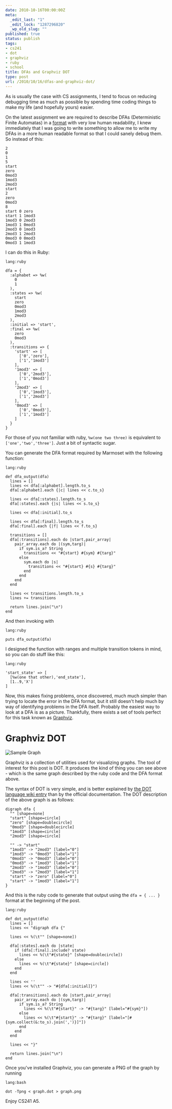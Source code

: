 ```yaml
---
date: 2010-10-16T00:00:00Z
meta:
  _edit_last: "1"
  _edit_lock: "1287296820"
  _wp_old_slug: ""
published: true
status: publish
tags:
- cs241
- dot
- graphviz
- ruby
- school
title: DFAs and Graphviz DOT
type: post
url: /2010/10/16/dfas-and-graphviz-dot/
---
```


As is usually the case with CS assignments, I tend to focus on reducing debugging time as much as possible by spending time coding things to make my life (and hopefully yours) easier.

On the latest assignment we are required to describe DFAs (Deterministic Finite Automatas) in a [format][] with very low human readability, I knew immediately that I was going to write something to allow me to write my DFAs in a more human readable format so that I could sanely debug them. So instead of this:

    2
    0
    1
    5
    start
    zero
    0mod3
    1mod3
    2mod3
    start
    2
    zero
    0mod3
    8
    start 0 zero
    start 1 1mod3
    1mod3 0 2mod3
    1mod3 1 0mod3
    2mod3 0 1mod3
    2mod3 1 2mod3
    0mod3 0 0mod3
    0mod3 1 1mod3

I can do this in Ruby:

    lang:ruby

    dfa = {
      :alphabet => %w(
        0
        1
      ),
      :states => %w(
        start
        zero
        0mod3
        1mod3
        2mod3
      ),
      :initial => 'start',
      :final => %w(
        zero
        0mod3
      ),
      :transitions => {
        'start' => [
          ['0','zero'],
          ['1','1mod3']
        ],
        '1mod3' => [
          ['0','2mod3'],
          ['1','0mod3']
        ],
        '2mod3' => [
          ['0','1mod3'],
          ['1','2mod3']
        ],
        '0mod3' => [
          ['0','0mod3'],
          ['1','1mod3']
        ]
      }
    }

For those of you not familiar with ruby, `%w(one two three)` is equivalent to `['one','two','three']`. Just a bit of syntactic sugar.

You can generate the DFA format required by Marmoset with the following function:

    lang:ruby

    def dfa_output(dfa)
      lines = []
      lines << dfa[:alphabet].length.to_s
      dfa[:alphabet].each {|c| lines << c.to_s}

      lines << dfa[:states].length.to_s
      dfa[:states].each {|s| lines << s.to_s}

      lines << dfa[:initial].to_s

      lines << dfa[:final].length.to_s
      dfa[:final].each {|f| lines << f.to_s}

      transitions = []
      dfa[:transitions].each do |start,pair_array|
        pair_array.each do |(sym,targ)| 
          if sym.is_a? String 
            transitions << "#{start} #{sym} #{targ}"
          else
            sym.each do |s|
              transitions << "#{start} #{s} #{targ}"
            end
          end
        end
      end

      lines << transitions.length.to_s
      lines += transitions

      return lines.join("\n")
    end

And then invoking with

    lang:ruby

    puts dfa_output(dfa)

I designed the function with ranges and multiple transition tokens in mind, so you can do stuff like this:

    lang:ruby

    'start_state' => [
      [%w(one that other),'end_state'],
      [1..9,'X']
    ]

Now, this makes fixing problems, once discovered, much much simpler than trying to locate the error in the DFA format, but it still doesn't help much by way of identifying problems in the DFA itself. Probably the easiest way to look at a DFA is as a picture. Thankfully, there exists a set of tools perfect for this task known as [Graphviz][].

Graphviz DOT
========
![Sample Graph](http://imgur.com/FBFpb.png)

Graphviz is a collection of utilities used for visualizing graphs. The tool of interest for this post is DOT.
It produces the kind of thing you can see above - which is the same graph described by the ruby code and the DFA format above.

The syntax of DOT is very simple, and is better explained by [the DOT language wiki entry][dotwiki] than by the official documentation.
The DOT description of the above graph is as follows:

    digraph dfa {
      "" [shape=none]
      "start" [shape=circle]
      "zero" [shape=doublecircle]
      "0mod3" [shape=doublecircle]
      "1mod3" [shape=circle]
      "2mod3" [shape=circle]

      "" -> "start"
      "1mod3" -> "2mod3" [label="0"]
      "1mod3" -> "0mod3" [label="1"]
      "0mod3" -> "0mod3" [label="0"]
      "0mod3" -> "1mod3" [label="1"]
      "2mod3" -> "1mod3" [label="0"]
      "2mod3" -> "2mod3" [label="1"]
      "start" -> "zero" [label="0"]
      "start" -> "1mod3" [label="1"]
    }

And this is the ruby code to generate that output using the `dfa = { ... }` format at the beginning of the post.

    lang:ruby

    def dot_output(dfa)
      lines = []
      lines << "digraph dfa {"

      lines << %(\t"" [shape=none])

      dfa[:states].each do |state|
        if (dfa[:final].include? state)
          lines << %(\t"#{state}" [shape=doublecircle])
        else
          lines << %(\t"#{state}" [shape=circle])
        end
      end

      lines << ''
      lines << %(\t"" -> "#{dfa[:initial]}")

      dfa[:transitions].each do |start,pair_array|
        pair_array.each do |(sym,targ)| 
          if sym.is_a? String
            lines << %(\t"#{start}" -> "#{targ}" [label="#{sym}"])
          else
            lines << %(\t"#{start}" -> "#{targ}" [label="[#{sym.collect(&:to_s).join(',')}]"])
          end
        end
      end

      lines << "}"

      return lines.join("\n")
    end

Once you've installed Graphviz, you can generate a PNG of the graph by running 

    lang:bash

    dot -Tpng < graph.dot > graph.png

Enjoy CS241 A5.

[dotwiki]: http://en.wikipedia.org/wiki/DOT_language
[Graphviz]: http://www.graphviz.org/
[format]: http://www.student.cs.uwaterloo.ca/~cs241/dfa/DFAfileformat.html
